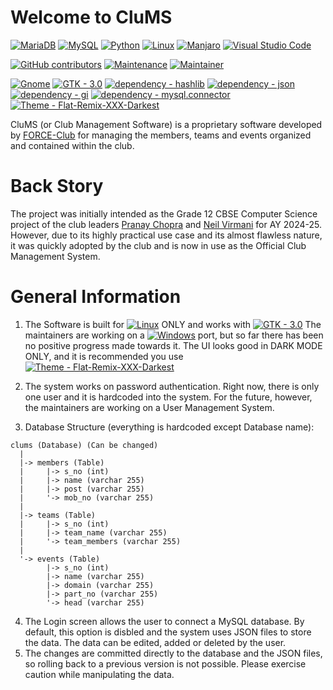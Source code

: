 # Welcome to CluMS
[![MariaDB](https://img.shields.io/badge/MariaDB-003545?style=for-the-badge&logo=mariadb&logoColor=white)](https://mariadb.org) [![MySQL](https://img.shields.io/badge/mysql-4479A1.svg?style=for-the-badge&logo=mysql&logoColor=white)](https://mysql.com) [![Python](https://img.shields.io/badge/python-3670A0?style=for-the-badge&logo=python&logoColor=ffdd54)](https://python.org) [![Linux](https://img.shields.io/badge/Linux-FCC624?style=for-the-badge&logo=linux&logoColor=black)](https://linux.org) [![Manjaro](https://img.shields.io/badge/Manjaro-35BF5C?style=for-the-badge&logo=Manjaro&logoColor=white)](https://manjaro.org) [![Visual Studio Code](https://img.shields.io/badge/Visual_Studio_Code-0078d7?style=for-the-badge)](https://code.visualstudio.com)

[![GitHub contributors](https://img.shields.io/github/contributors/Pranay-Chopra/CluMS?style=for-the-badge)](https://GitHub.com/Pranay-Chopra/CluMS/graphs/contributors/) [![Maintenance](https://img.shields.io/badge/Maintained%3F-no-red.svg?style=for-the-badge)](https://bitbucket.org/lbesson/ansi-colors) [![Maintainer](https://img.shields.io/badge/Maintainer-Pranay&minus;Chopra-blue?style=for-the-badge)](https://github.com/Pranay-Chopra)

[![Gnome](https://img.shields.io/badge/Gnome-blue?style=for-the-badge&logo=gnome&logoColor=black)](https://gnome.org) [![GTK - 3.0](https://img.shields.io/badge/GTK-3.0-green?style=for-the-badge&logo=gtk)](https://gtk.org) [![dependency - hashlib](https://img.shields.io/badge/dependency-hashlib-blue?style=for-the-badge)](https://pypi.org/project/hashlib) [![dependency - json](https://img.shields.io/badge/dependency-json-blue?style=for-the-badge)](https://pypi.org/project/json) [![dependency - gi](https://img.shields.io/badge/dependency-gi-blue?style=for-the-badge)](https://pypi.org/project/gi) [![dependency - mysql.connector](https://img.shields.io/badge/dependency-mysql.connector-blue?style=for-the-badge)](https://pypi.org/project/mysql.connector) [![Theme - Flat-Remix-XXX-Darkest](https://img.shields.io/badge/Theme-Flat--Remix--XXX--Darkest-191919?logo=gnome&style=for-the-badge)](https://github.com/daniruiz/Flat-Remix-Gtk)

CluMS (or Club Management Software) is a proprietary software developed by [FORCE-Club](github.com/FORCE-Fest) for managing the members, teams and events organized and contained within the club.

# Back Story
The project was initially intended as the Grade 12 CBSE Computer Science project of the club leaders [Pranay Chopra](github.com/Pranay-Chopra) and [Neil Virmani](github.com/NVirCX) for AY 2024-25. However, due to its highly practical use case and its almost flawless nature, it was quickly adopted by the club and is now in use as the Official Club Management System.

# General Information
1. The Software is built for [![Linux](https://img.shields.io/badge/Linux-FCC624?logo=linux&logoColor=black)](https://linux.org) ONLY and works with [![GTK - 3.0](https://img.shields.io/badge/GTK-3.0-green?logo=gtk)](https://gtk.org) The maintainers are working on a [![Windows](https://img.shields.io/badge/Windows-0078D6?logo=windows&logoColor=white)](https://www.microsoft.com/en-us/windows) port, but so far there has been no positive progress made towards it. The UI looks good in DARK MODE ONLY, and it is recommended you use [![Theme - Flat-Remix-XXX-Darkest](https://img.shields.io/badge/Theme-Flat--Remix--XXX--Darkest-191919?logo=gnome)](https://github.com/daniruiz/Flat-Remix-Gtk)

2. The system works on password authentication. Right now, there is only one user and it is hardcoded into the system. For the future, however, the maintainers are working on a User Management System.

3. Database Structure (everything is hardcoded except Database name):
   
```
clums (Database) (Can be changed)  
  |  
  |-> members (Table)  
  |     |-> s_no (int)  
  |     |-> name (varchar 255)  
  |     |-> post (varchar 255)  
  |     '-> mob_no (varchar 255)
  |  
  |-> teams (Table)  
  |     |-> s_no (int)
  |     |-> team_name (varchar 255)
  |     '-> team_members (varchar 255)
  |
  '-> events (Table)
        |-> s_no (int)
        |-> name (varchar 255)
        |-> domain (varchar 255)
        |-> part_no (varchar 255)
        '-> head (varchar 255)
```

4. The Login screen allows the user to connect a MySQL database. By default, this option is disbled and the system uses JSON files to store the data. The data can be edited, added or deleted by the user.
5. The changes are committed directly to the database and the JSON files, so rolling back to a previous version is not possible. Please exercise caution while manipulating the data.
